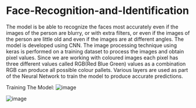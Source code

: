 # Face-Recognition-and-Identification
The model is be able to recognize the faces most accurately even if the images of the person are blurry, or with extra  filters, or even if the images of the person are little old and even if the images are at different angles. The model is developed using CNN. The image processing technique using keras is performed on a training dataset to process the images and obtain pixel values. Since we are working with coloured images each pixel has three different values called RGB(Red Blue Green) values as a combination RGB can produce all possible colour pallets. Various layers are used as part of the Neural Network to train the model to produce accurate predictions.

Training The Model:
![image](https://user-images.githubusercontent.com/59678549/132974044-ca722684-dc07-405e-930c-afd9bee6c754.png)

![image](https://user-images.githubusercontent.com/59678549/132974064-afe66900-fe3f-4c8b-84a1-b5ac0b2f4d7f.png)


